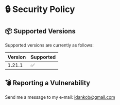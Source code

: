 # 🔒 Security Policy

## 📦 Supported Versions

Supported versions are currently as follows:

| Version | Supported          |
| ------- | ------------------ |
| 1.21.1   | :white_check_mark: |

## 💣 Reporting a Vulnerability

Send me a message to my e-mail: idankob@gmail.com
